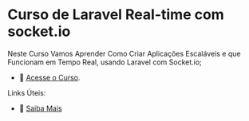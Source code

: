 # Curso de Laravel Real-time com socket.io

Neste Curso Vamos Aprender Como Criar Aplicações Escaláveis e que Funcionam em Tempo Real, usando Laravel com Socket.io;

- :movie_camera: [Acesse o Curso](https://academy.especializati.com.br/curso/laravel-real-time-com-socketio).


Links Úteis:

- :tada: [Saiba Mais](https://linktr.ee/especializati)
